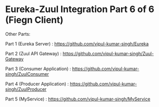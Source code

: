 # Eureka-Zuul Integration Part 6 of 6 (Fiegn Client)

Other Parts: 

Part 1 (Eureka Server) : https://github.com/vipul-kumar-singh/Eureka

Part 2 (Zuul API Gateway) : https://github.com/vipul-kumar-singh/Zuul-Gateway

Part 3 (Consumer Application) : https://github.com/vipul-kumar-singh/ZuulConsumer

Part 4 (Producer Application) : https://github.com/vipul-kumar-singh/ZuulProducer

Part 5 (MyService) : https://github.com/vipul-kumar-singh/MyService
